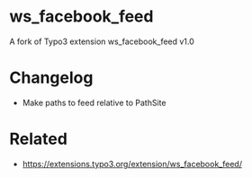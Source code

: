 # ws_facebook_feed
A fork of Typo3 extension ws_facebook_feed v1.0

# Changelog
- Make paths to feed relative to PathSite

# Related
- https://extensions.typo3.org/extension/ws_facebook_feed/
